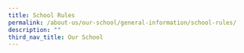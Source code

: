 ```yaml
---
title: School Rules
permalink: /about-us/our-school/general-information/school-rules/
description: ""
third_nav_title: Our School
---
```


